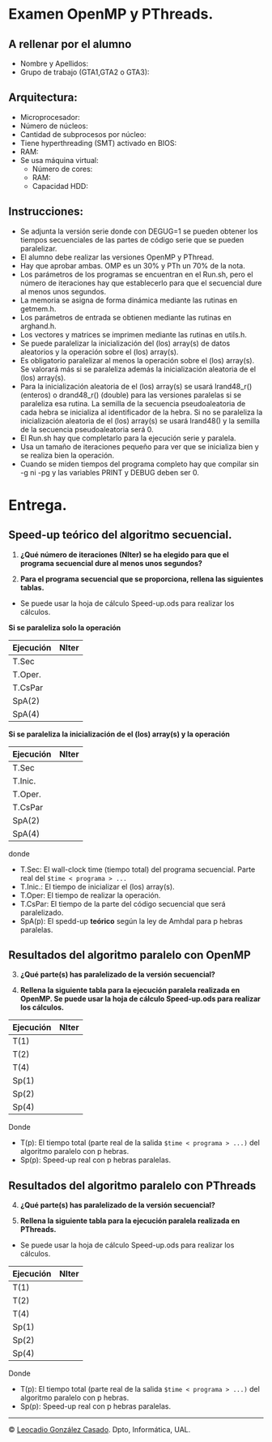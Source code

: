 # Examen OpenMP y PThreads.

## A rellenar por el alumno
  * Nombre y Apellidos: 
  * Grupo de trabajo (GTA1,GTA2 o GTA3):

## Arquitectura: 
  * Microprocesador:
  * Número de núcleos:
  * Cantidad de subprocesos por núcleo:
  * Tiene hyperthreading (SMT) activado en BIOS:
  * RAM:
  * Se usa máquina virtual:
    - Número de cores:
    - RAM: 
    - Capacidad HDD: 

## Instrucciones:
  * Se adjunta la versión serie donde con DEGUG=1 se pueden obtener los tiempos secuenciales de las partes de código serie  que se pueden paralelizar. 
  * El alumno debe realizar las versiones OpenMP y PThread.
  * Hay que aprobar ambas. OMP es un 30% y PTh un 70% de la nota.
  * Los parámetros de los programas se encuentran en el Run.sh, pero el número de iteraciones hay que establecerlo para que el secuencial dure al menos unos segundos.
  * La memoria se asigna de forma dinámica mediante las rutinas en getmem.h.
  * Los parámetros de entrada se obtienen mediante las rutinas en arghand.h.
  * Los vectores y matrices se imprimen mediante las rutinas en utils.h.
  * Se puede paralelizar la inicialización del (los) array(s) de datos aleatorios y la operación sobre el (los) array(s).
  * Es obligatorio paralelizar al menos la operación sobre el (los) array(s). Se valorará más si se paraleliza además la inicialización aleatoria de el (los) array(s).
  * Para la inicialización aleatoria de el (los) array(s) se usará lrand48\_r() (enteros) o drand48\_r() (double) para las versiones paralelas si se paraleliza esa rutina.  La semilla de la secuencia pseudoaleatoria de cada hebra se inicializa al identificador de la hebra. Si no se paraleliza la inicialización aleatoria de el (los) array(s) se usará lrand48() y la semilla de la secuencia pseudoaleatoria será 0.
  * El Run.sh hay que completarlo para la ejecución serie y paralela.
  * Usa un tamaño de iteraciones pequeño para ver que se inicializa bien y se realiza bien la operación.
  * Cuando se miden tiempos del programa completo hay que compilar sin -g ni -pg y las variables PRINT y DEBUG deben ser 0.

# Entrega.
## Speed-up teórico del algoritmo secuencial.

1. **¿Qué número de iteraciones (NIter) se ha elegido para que el programa secuencial dure al menos unos segundos?**

2. **Para el programa secuencial que se proporciona, rellena las siguientes tablas.**
* Se puede usar la hoja de cálculo Speed-up.ods para realizar los cálculos.


 **Si se paraleliza solo la operación** 

| Ejecución   |     NIter      | 
| ----------- | -------------- |
|T.Sec        |                |
|T.Oper.      |                | 
|T.CsPar      |                |
|SpA(2)       |                |
|SpA(4)       |                |

**Si se paraleliza la inicialización de el (los) array(s) y la operación** 

| Ejecución   |     NIter      | 
| ----------- | -------------- |
|T.Sec        |                |
|T.Inic.      |                |
|T.Oper.      |                | 
|T.CsPar      |                |
|SpA(2)       |                |
|SpA(4)       |                |



donde

* T.Sec: El wall-clock time (tiempo total) del programa secuencial. Parte real del `$time < programa > ... `
* T.Inic.: El tiempo de inicializar el (los) array(s).
* T.Oper: El tiempo de realizar la operación.
* T.CsPar: El tiempo de la parte del código secuencial que será paralelizado. 
* SpA(p): El spedd-up **teórico** según la ley de Amhdal para p hebras paralelas.


## Resultados del algoritmo paralelo con OpenMP

3. **¿Qué parte(s) has paralelizado de la versión secuencial?**

4. **Rellena la siguiente tabla para la ejecución paralela realizada en OpenMP.
Se puede usar la hoja de cálculo Speed-up.ods para realizar los cálculos.**

| Ejecución   |    NIter       | 
| ----------- | -------------- |
|T(1)         |                |
|T(2)         |                |
|T(4)         |                |
|Sp(1)		  |                |
|Sp(2)		  |                |
|Sp(4)        |                |

Donde 

* T(p): El tiempo total (parte real de la salida `$time < programa > ...)` del algoritmo paralelo con p hebras.
* Sp(p): Speed-up real con p hebras paralelas.


## Resultados del algoritmo paralelo con PThreads

4. **¿Qué parte(s) has paralelizado de la versión secuencial?**

5. **Rellena la siguiente tabla para la ejecución paralela realizada en PThreads.**
* Se puede usar la hoja de cálculo Speed-up.ods para realizar los cálculos.

| Ejecución   |    NIter       | 
| ----------- | -------------- |
|T(1)         |                |
|T(2)         |                |
|T(4)         |                |
|Sp(1)		  |                |
|Sp(2)		  |                |
|Sp(4)        |                |

Donde 

* T(p): El tiempo total (parte real de la salida `$time < programa > ...)` del algoritmo paralelo con p hebras.
* Sp(p): Speed-up real con p hebras paralelas.


- - -

&copy; [Leocadio González Casado](https://sites.google.com/ual.es/leo). Dpto, Informática, UAL.
